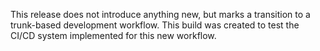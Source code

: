 This release does not introduce anything new, but marks a transition to a trunk-based development workflow.  This build was created to test the CI/CD system implemented for this new workflow.